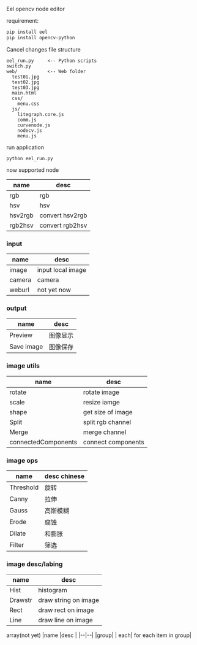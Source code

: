 Eel opencv node editor  

requirement:
```bash
pip install eel
pip install opencv-python
```
Cancel changes
file structure
```
eel_run.py     <-- Python scripts
switch.py
web/           <-- Web folder
  test01.jpg
  test02.jpg
  test03.jpg
  main.html
  css/
    menu.css
  js/
    litegraph.core.js
    comm.js
    curvenode.js
    nodecv.js
    menu.js
```

run application

```
python eel_run.py
```

now supported node

|name  |desc  |
|--|--|
| rgb | rgb |
|hsv	| hsv| 
| 	hsv2rgb| 	convert hsv2rgb| 
| 	rgb2hsv| 	convert rgb2hsv| 

	

### input
|name  |desc  |
|--|--|
|	image|	input local image|
|	camera|	camera|
|	weburl	|not yet now|

### output
|name  |desc  |
|--|--|
|Preview	|图像显示|
|	Save image|	图像保存|
		
### image utils
|name  |desc  |
|--|--|
|	rotate|rotate image|
|	scale|	resize iamge|
|	shape|	get size of image|
|	Split|	split rgb channel|
|	Merge	|merge channel|
|	connectedComponents|	connect components|

### image ops
|name  |desc chinese |
|--|--|
|Threshold|	旋转|
|	Canny	|拉伸|
|	Gauss|	高斯模糊|
|	Erode|	腐蚀|
|	Dilate|	和膨胀|
|	Filter|	筛选|

### image desc/labing
|name  |desc  |
|--|--|
|	Hist	|histogram|
|	Drawstr|	draw string on image|
|	Rect	|draw rect on image|
|	Line	|draw line on image|
		
array(not yet)
|name  |desc  |
|--|--|
|group|
|	each|	for each item in group|

